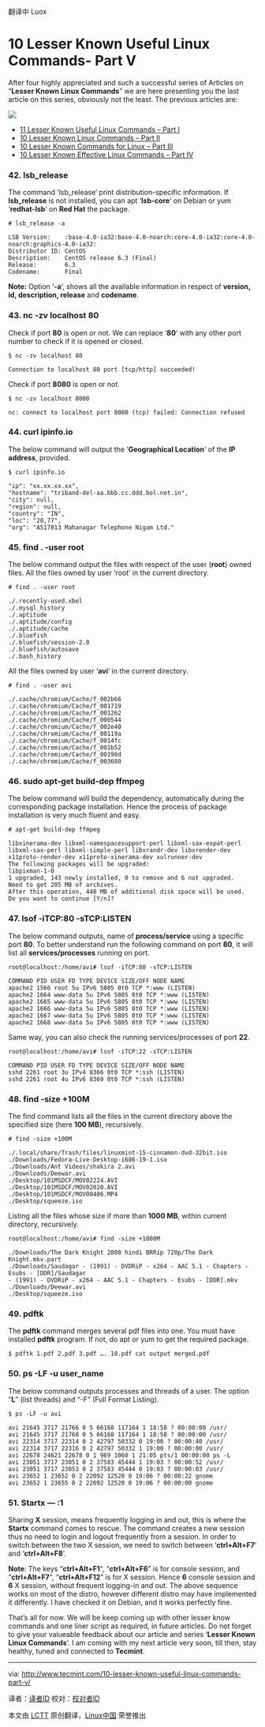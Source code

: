 翻译中 Luox

10 Lesser Known Useful Linux Commands- Part V
================================================================================
After four highly appreciated and such a successful series of Articles on “**Lesser Known Linux Commands**” we are here presenting you the last article on this series, obviously not the least. The previous articles are:

![](http://www.tecmint.com/wp-content/uploads/2013/12/10-Lesser-Known-Useful-Commands-V.png)

- [11 Lesser Known Useful Linux Commands – Part I][1]
- [10 Lesser Known Linux Commands – Part II][2]
- [10 Lesser Known Commands for Linux – Part III][3]
- [10 Lesser Known Effective Linux Commands – Part IV][4]

### 42. lsb_release ###

The command ‘lsb_release‘ print distribution-specific information. If **lsb_release** is not installed, you can apt ‘**lsb-core**‘ on Debian or yum ‘**redhat-lsb**‘ on **Red Hat** the package.

    # lsb_release -a

    LSB Version:    :base-4.0-ia32:base-4.0-noarch:core-4.0-ia32:core-4.0-noarch:graphics-4.0-ia32:
    Distributor ID: CentOS
    Description:    CentOS release 6.3 (Final)
    Release:        6.3
    Codename:       Final

**Note:** Option ‘**-a**‘, shows all the available information in respect of **version, id, description, release** and **codename**.

### 43. nc -zv localhost 80 ###

Check if port **80** is open or not. We can replace ‘**80**‘ with any other port number to check if it is opened or closed.

    $ nc -zv localhost 80

    Connection to localhost 80 port [tcp/http] succeeded!

Check if port **8080** is open or not.

    $ nc -zv localhost 8080

    nc: connect to localhost port 8080 (tcp) failed: Connection refused

### 44. curl ipinfo.io ###

The below command will output the ‘**Geographical Location**‘ of the **IP address**, provided.

    $ curl ipinfo.io 

    "ip": "xx.xx.xx.xx",
    "hostname": "triband-del-aa.bbb.cc.ddd.bol.net.in",
    "city": null,
    "region": null,
    "country": "IN",
    "loc": "20,77",
    "org": "AS17813 Mahanagar Telephone Nigam Ltd."

### 45. find . -user root ###

The below command output the files with respect of the user (**root**) owned files. All the files owned by user ‘root’ in the current directory.

    # find . -user root

    ./.recently-used.xbel
    ./.mysql_history
    ./.aptitude
    ./.aptitude/config
    ./.aptitude/cache
    ./.bluefish
    ./.bluefish/session-2.0
    ./.bluefish/autosave
    ./.bash_history

All the files owned by user ‘**avi**‘ in the current directory.

    # find . -user avi

    ./.cache/chromium/Cache/f_002b66
    ./.cache/chromium/Cache/f_001719
    ./.cache/chromium/Cache/f_001262
    ./.cache/chromium/Cache/f_000544
    ./.cache/chromium/Cache/f_002e40
    ./.cache/chromium/Cache/f_00119a
    ./.cache/chromium/Cache/f_0014fc
    ./.cache/chromium/Cache/f_001b52
    ./.cache/chromium/Cache/f_00198d
    ./.cache/chromium/Cache/f_003680

### 46. sudo apt-get build-dep ffmpeg ###

The below command will build the dependency, automatically during the corresponding package installation. Hence the process of package installation is very much fluent and easy.

    # apt-get build-dep ffmpeg

    libxinerama-dev libxml-namespacesupport-perl libxml-sax-expat-perl
    libxml-sax-perl libxml-simple-perl libxrandr-dev libxrender-dev
    x11proto-render-dev x11proto-xinerama-dev xulrunner-dev
    The following packages will be upgraded:
    libpixman-1-0
    1 upgraded, 143 newly installed, 0 to remove and 6 not upgraded.
    Need to get 205 MB of archives.
    After this operation, 448 MB of additional disk space will be used.
    Do you want to continue [Y/n]?

### 47. lsof -iTCP:80 -sTCP:LISTEN ###

The below command outputs, name of **process/service** using a specific port **80**. To better understand run the following command on port **80**, it will list all **services/processes** running on port.

    root@localhost:/home/avi# lsof -iTCP:80 -sTCP:LISTEN

    COMMAND PID USER FD TYPE DEVICE SIZE/OFF NODE NAME
    apache2 1566 root 5u IPv6 5805 0t0 TCP *:www (LISTEN)
    apache2 1664 www-data 5u IPv6 5805 0t0 TCP *:www (LISTEN)
    apache2 1665 www-data 5u IPv6 5805 0t0 TCP *:www (LISTEN)
    apache2 1666 www-data 5u IPv6 5805 0t0 TCP *:www (LISTEN)
    apache2 1667 www-data 5u IPv6 5805 0t0 TCP *:www (LISTEN)
    apache2 1668 www-data 5u IPv6 5805 0t0 TCP *:www (LISTEN)

Same way, you can also check the running services/processes of port **22**.

    root@localhost:/home/avi# lsof -iTCP:22 -sTCP:LISTEN

    COMMAND PID USER FD TYPE DEVICE SIZE/OFF NODE NAME
    sshd 2261 root 3u IPv4 8366 0t0 TCP *:ssh (LISTEN)
    sshd 2261 root 4u IPv6 8369 0t0 TCP *:ssh (LISTEN)

### 48. find -size +100M ###

The find command lists all the files in the current directory above the specified size (here **100 MB**), recursively.

    # find -size +100M

    ./.local/share/Trash/files/linuxmint-15-cinnamon-dvd-32bit.iso
    ./Downloads/Fedora-Live-Desktop-i686-19-1.iso
    ./Downloads/Ant Videos/shakira 2.avi
    ./Downloads/Deewar.avi
    ./Desktop/101MSDCF/MOV02224.AVI
    ./Desktop/101MSDCF/MOV02020.AVI
    ./Desktop/101MSDCF/MOV00406.MP4
    ./Desktop/squeeze.iso

Listing all the files whose size if more than **1000 MB**, within current directory, recursively.

    root@localhost:/home/avi# find -size +1000M

    ./Downloads/The Dark Knight 2008 hindi BRRip 720p/The Dark Knight.mkv.part
    ./Downloads/Saudagar - (1991) - DVDRiP - x264 - AAC 5.1 - Chapters - Esubs - [DDR]/Saudagar 
    - (1991) - DVDRiP - x264 - AAC 5.1 - Chapters - Esubs - [DDR].mkv
    ./Downloads/Deewar.avi
    ./Desktop/squeeze.iso

### 49. pdftk ###

The **pdftk** command merges several pdf files into one. You must have installed **pdftk** program. If not, do apt or yum to get the required package.

    $ pdftk 1.pdf 2.pdf 3.pdf …. 10.pdf cat output merged.pdf

### 50. ps -LF -u user_name ###

The below command outputs processes and threads of a user. The option “**L**” (list threads) and “-F” (Full Format Listing).

    $ ps -LF -u avi

    avi 21645 3717 21766 0 5 66168 117164 1 18:58 ? 00:00:00 /usr/
    avi 21645 3717 21768 0 5 66168 117164 1 18:58 ? 00:00:00 /usr/
    avi 22314 3717 22314 0 2 42797 50332 0 19:00 ? 00:00:40 /usr/
    avi 22314 3717 22316 0 2 42797 50332 1 19:00 ? 00:00:00 /usr/
    avi 22678 24621 22678 0 1 969 1060 1 21:05 pts/1 00:00:00 ps -L
    avi 23051 3717 23051 0 2 37583 45444 1 19:03 ? 00:00:52 /usr/
    avi 23051 3717 23053 0 2 37583 45444 0 19:03 ? 00:00:03 /usr/
    avi 23652 1 23652 0 2 22092 12520 0 19:06 ? 00:00:22 gnome
    avi 23652 1 23655 0 2 22092 12520 0 19:06 ? 00:00:00 gnome

### 51. Startx — :1 ###

Sharing **X** session, means frequently logging in and out, this is where the **Startx** command comes to rescue. The command creates a new session thus no need to login and logout frequently from a session. In order to switch between the two X session, we need to switch between ‘**ctrl+Alt+F7**‘ and ‘**ctrl+Alt+F8**‘.

**Note**: The keys “**ctrl+Alt+F1**“, “**ctrl+Alt+F6**” is for console session, and “**ctrl+Alt+F7**“, “**ctrl+Alt+F12**” is for X session. Hence **6** console session and **6** X session, without frequent logging-in and out. The above sequence works on most of the distro, however different distro may have implemented it differently. I have checked it on Debian, and it works perfectly fine.

That’s all for now. We will be keep coming up with other lesser know commands and one liner script as required, in future articles. Do not forget to give your valueable feedback about our article and series ‘**Lesser Known Linux Commands**‘. I am coming with my next article very soon, till then, stay healthy, tuned and connected to **Tecmint**.

--------------------------------------------------------------------------------

via: http://www.tecmint.com/10-lesser-known-useful-linux-commands-part-v/

译者：[译者ID](https://github.com/译者ID) 校对：[校对者ID](https://github.com/校对者ID)

本文由 [LCTT](https://github.com/LCTT/TranslateProject) 原创翻译，[Linux中国](http://linux.cn/) 荣誉推出

[1]:http://www.tecmint.com/11-lesser-known-useful-linux-commands/
[2]:http://www.tecmint.com/10-lesser-known-linux-commands-part-2/
[3]:http://www.tecmint.com/10-lesser-known-commands-for-linux-part-3/
[4]:http://www.tecmint.com/10-lesser-known-effective-linux-commands-part-iv/
